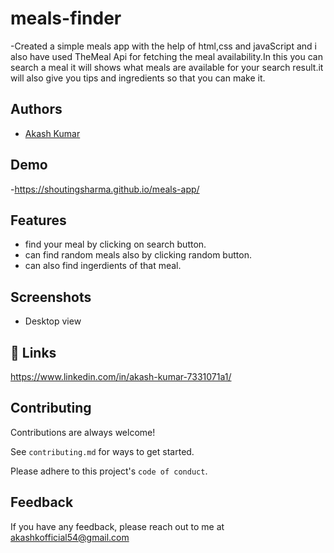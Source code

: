 # meals-finder
-Created a simple meals app with the help of html,css and javaScript and i also have used TheMeal Api for fetching the meal availability.In this you can search a meal it will shows what meals are available for your search result.it will also give you tips and ingredients so that you can make it.
## Authors

- [Akash Kumar](https://github.com/shoutingsharma)


## Demo

-https://shoutingsharma.github.io/meals-app/


## Features

- find your meal by clicking on search button.
- can find random meals also by clicking random button.
- can also find ingerdients of that meal.



## Screenshots
  - Desktop view
    
      

    


## 🔗 Links
https://www.linkedin.com/in/akash-kumar-7331071a1/


## Contributing

Contributions are always welcome!

See `contributing.md` for ways to get started.

Please adhere to this project's `code of conduct`.


## Feedback

If you have any feedback, please reach out to me at akashkofficial54@gmail.com
